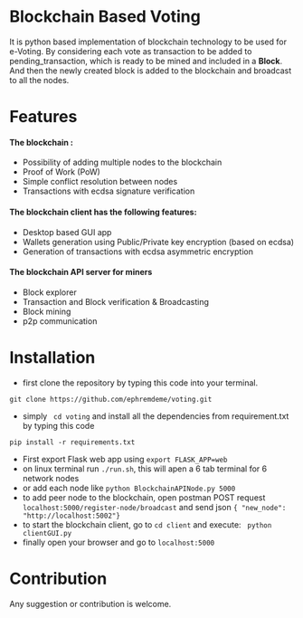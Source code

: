 # Blockchain Based Voting
It is python based implementation of blockchain technology to be used for e-Voting. 
By considering each vote as transaction to be added to pending_transaction, which 
is ready to be mined and included in a **Block**. And then the newly created block is added to the blockchain and broadcast
to all the nodes.
<!Configuration
1. List of Voters: This list contains all eligible voters for the given election. 
2. List of Candidates: This list outlines the individual subjects on which voters
must decide.
3. Election Type: This value determines the concrete voting mechanism, such as majority voting or single transferable voting (STV), and its parameters, e.g., how many options a voter can
select in an STV.
4. Election Start/End Times: These values specify the time frame in which eligible voters are
allowed to cast their vote.!>

# Features
#### The blockchain :

* Possibility of adding multiple nodes to the blockchain
* Proof of Work (PoW)
* Simple conflict resolution between nodes
* Transactions with ecdsa signature verification
#### The blockchain client has the following features:
* Desktop based GUI app
* Wallets generation using Public/Private key encryption (based on ecdsa)
* Generation of transactions with ecdsa asymmetric encryption
#### The blockchain API server for miners
* Block explorer
* Transaction and Block verification & Broadcasting
* Block mining
* p2p communication

# Installation
* first clone the repository by typing this code into your terminal.
```text
git clone https://github.com/ephremdeme/voting.git
```
* simply ` cd voting` and install all the dependencies from requirement.txt by typing this code
```text
pip install -r requirements.txt 
```
* First export Flask web app using `export FLASK_APP=web`
* on linux terminal run `./run.sh`, this will apen a 6 tab terminal for 6 network nodes 
* or add each node like `python BlockchainAPINode.py 5000`
* to add peer node to the blockchain, open postman POST request `localhost:5000/register-node/broadcast`
and send json ` { "new_node":  "http://localhost:5002"} `
* to start the blockchain client, go to `cd client` and execute: ` python clientGUI.py`
* finally open your browser and go to `localhost:5000` 


# Contribution 
Any suggestion or contribution is welcome.


